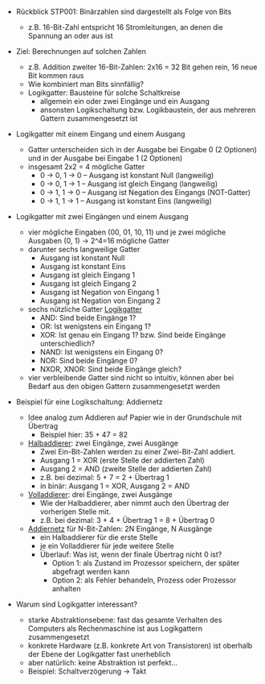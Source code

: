 * Rückblick STP001: Binärzahlen sind dargestellt als Folge von Bits
    * z.B. 16-Bit-Zahl entspricht 16 Stromleitungen, an denen die Spannung an oder aus ist
* Ziel: Berechnungen auf solchen Zahlen
    * z.B. Addition zweiter 16-Bit-Zahlen: 2x16 = 32 Bit gehen rein, 16 neue Bit kommen raus
    * Wie kombiniert man Bits sinnfällig?
    * Logikgatter: Bausteine für solche Schaltkreise
        * allgemein ein oder zwei Eingänge und ein Ausgang
        * ansonsten Logikschaltung bzw. Logikbaustein, der aus mehreren Gattern zusammengesetzt ist

* Logikgatter mit einem Eingang und einem Ausgang
    * Gatter unterscheiden sich in der Ausgabe bei Eingabe 0 (2 Optionen) und in der Ausgabe bei Eingabe 1 (2 Optionen)
    * insgesamt 2x2 = 4 mögliche Gatter
        * 0 -> 0, 1 -> 0 &ndash; Ausgang ist konstant Null (langweilig)
        * 0 -> 0, 1 -> 1 &ndash; Ausgang ist gleich Eingang (langweilig)
        * 0 -> 1, 1 -> 0 &ndash; Ausgang ist Negation des Eingangs (NOT-Gatter)
        * 0 -> 1, 1 -> 1 &ndash; Ausgang ist konstant Eins (langweilig)

* Logikgatter mit zwei Eingängen und einem Ausgang
    * vier mögliche Eingaben (00, 01, 10, 11) und je zwei mögliche Ausgaben (0, 1) -> 2^4=16 mögliche Gatter
    * darunter sechs langweilige Gatter
        * Ausgang ist konstant Null
        * Ausgang ist konstant Eins
        * Ausgang ist gleich Eingang 1
        * Ausgang ist gleich Eingang 2
        * Ausgang ist Negation von Eingang 1
        * Ausgang ist Negation von Eingang 2
    * sechs nützliche Gatter [Logikgatter](https://de.wikipedia.org/wiki/Logikgatter)
        * AND: Sind beide Eingänge 1?
        * OR: Ist wenigstens ein Eingang 1?
        * XOR: Ist genau ein Eingang 1? bzw. Sind beide Eingänge unterschiedlich?
        * NAND: Ist wenigstens ein Eingang 0?
        * NOR: Sind beide Eingänge 0?
        * NXOR, XNOR: Sind beide Eingänge gleich?
    * vier verbleibende Gatter sind nicht so intuitiv, können aber bei Bedarf aus den obigen Gattern zusammengesetzt werden

* Beispiel für eine Logikschaltung: Addiernetz
    * Idee analog zum Addieren auf Papier wie in der Grundschule mit Übertrag
        * Beispiel hier: 35 + 47 = 82
    * [Halbaddierer](https://de.wikipedia.org/wiki/Halbaddierer): zwei Eingänge, zwei Ausgänge
        * Zwei Ein-Bit-Zahlen werden zu einer Zwei-Bit-Zahl addiert.
        * Ausgang 1 = XOR (erste Stelle der addierten Zahl)
        * Ausgang 2 = AND (zweite Stelle der addierten Zahl)
        * z.B. bei dezimal: 5 + 7 = 2 + Übertrag 1
        * in binär: Ausgang 1 = XOR, Ausgang 2 = AND
    * [Volladdierer](https://de.wikipedia.org/wiki/Volladdierer): drei Eingänge, zwei Ausgänge
        * Wie der Halbaddierer, aber nimmt auch den Übertrag der vorherigen Stelle mit.
        * z.B. bei dezimal: 3 + 4 + Übertrag 1 = 8 + Übertrag 0
    * [Addiernetz](https://de.wikipedia.org/wiki/Addierwerk) für N-Bit-Zahlen: 2N Eingänge, N Ausgänge
        * ein Halbaddierer für die erste Stelle
        * je ein Volladdierer für jede weitere Stelle
        * Überlauf: Was ist, wenn der finale Übertrag nicht 0 ist?
            * Option 1: als Zustand im Prozessor speichern, der später abgefragt werden kann
            * Option 2: als Fehler behandeln, Prozess oder Prozessor anhalten

* Warum sind Logikgatter interessant?
    * starke Abstraktionsebene: fast das gesamte Verhalten des Computers als Rechenmaschine ist aus Logikgattern zusammengesetzt
    * konkrete Hardware (z.B. konkrete Art von Transistoren) ist oberhalb der Ebene der Logikgatter fast unerheblich
    * aber natürlich: keine Abstraktion ist perfekt...
    * Beispiel: Schaltverzögerung -> Takt
